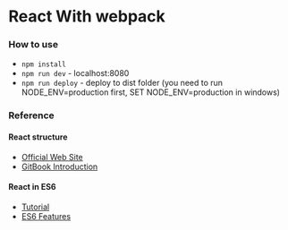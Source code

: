 React With webpack
==================

### How to use

- `npm install`
- `npm run dev` - localhost:8080
- `npm run deploy` - deploy to dist folder (you need to run NODE_ENV=production first, SET NODE_ENV=production in windows)

### Reference
#### React structure
- <a href="https://facebook.github.io/react/index.html">Official Web Site</a> 
- <a href="https://christianalfoni.github.io/react-webpack-cookbook/index.html">GitBook Introduction</a> 

#### React in ES6
- <a href="http://babeljs.io/blog/2015/06/07/react-on-es6-plus/">Tutorial</a>  
- <a href="http://es6-features.org/#Constants">ES6 Features</a>  